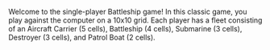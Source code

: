 Welcome to the single-player Battleship game! In this classic game, you play against the computer on a 10x10 grid. Each player has a fleet consisting of an Aircraft Carrier (5 cells), Battleship (4 cells), Submarine (3 cells), Destroyer (3 cells), and Patrol Boat (2 cells).
